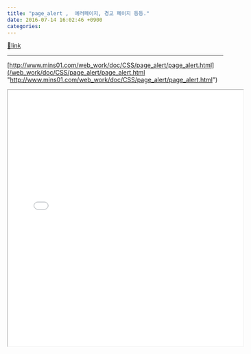 ```yaml
---
title: "page_alert ,  에러페이지, 경고 페이지 등등."
date: 2016-07-14 16:02:46 +0900
categories: 
---
```

[🔗link](http://www.mins01.com/mh/tech/read/1021)
***


[http://www.mins01.com/web_work/doc/CSS/page_alert/page_alert.html](/web_work/doc/CSS/page_alert/page_alert.html "http://www.mins01.com/web_work/doc/CSS/page_alert/page_alert.html")  
  
<iframe frameborder="1" height="600" src="/web_work/doc/CSS/page_alert/page_alert.html" style="border-width: 1px;" width="550"></iframe>  

